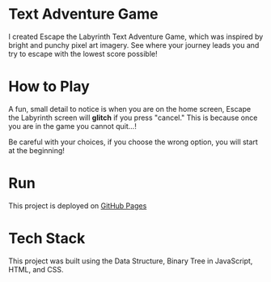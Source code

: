 # Text Adventure Game

I created Escape the Labyrinth Text Adventure Game, which was inspired by bright and punchy pixel art imagery.
See where your journey leads you and try to escape with the lowest score possible!

# How to Play

A fun, small detail to notice is when you are on the home screen, Escape the Labyrinth screen will <strong>glitch</strong> if you press "cancel." This is because once you are in the game you cannot quit...!

Be careful with your choices, if you choose the wrong option, you will start at the beginning!

# Run

This project is deployed on [GitHub Pages](https://sydney-rd.github.io/text-adventure-game/)

# Tech Stack

This project was built using the Data Structure, Binary Tree in JavaScript, HTML, and CSS.
